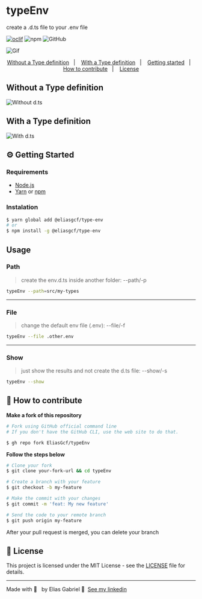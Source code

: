 # typeEnv

create a .d.ts file to your .env file

[![oclif](https://img.shields.io/badge/cli-oclif-brightgreen.svg)](https://oclif.io)
![npm](https://img.shields.io/npm/v/@eliasgcf/type-env)
 <img alt="GitHub" src="https://img.shields.io/github/license/EliasGcf/typeEnv">

<img src="https://res.cloudinary.com/eliasgcf/image/upload/v1592694763/typeEnv/typeenv_fqz3wd.gif" alt="Gif" />

<p align="center">
  <a href="#without-a-type-definition">Without a Type definition</a>&nbsp;&nbsp;&nbsp;|&nbsp;&nbsp;&nbsp;
  <a href="#with-a-type-definition">With a Type definition</a>&nbsp;&nbsp;&nbsp;|&nbsp;&nbsp;&nbsp;
  <a href="#-getting-started">Getting started</a>&nbsp;&nbsp;&nbsp;|&nbsp;&nbsp;&nbsp;
  <a href="#-how-to-contribute">How to contribute</a>&nbsp;&nbsp;&nbsp;|&nbsp;&nbsp;&nbsp;
  <a href="#-license">License</a>
</p>

## Without a Type definition

<img src="https://res.cloudinary.com/eliasgcf/image/upload/v1592694748/typeEnv/Screenshot_at_Jun_20_20-09-35_xjehd8.png" alt="Without d.ts">

## With a Type definition

<img src="https://res.cloudinary.com/eliasgcf/image/upload/v1592694749/typeEnv/Screenshot_at_Jun_20_20-11-56_rlj6ov.png" alt="With d.ts">

## ⚙️ Getting Started

### Requirements

- [Node.js](https://nodejs.org/en/)
- [Yarn](https://classic.yarnpkg.com/) or [npm](https://www.npmjs.com/)

### Instalation

```bash
$ yarn global add @eliasgcf/type-env
# or
$ npm install -g @eliasgcf/type-env
```

## Usage

### Path

> create the env.d.ts inside another folder: --path/-p

```bash
typeEnv --path=src/my-types
```

---

### File

> change the default env file (.env): --file/-f

```bash
typeEnv --file .other.env
```

---

### Show

> just show the results and not create the d.ts file: --show/-s

```bash
typeEnv --show
```

## 🤔 How to contribute

**Make a fork of this repository**

```bash
# Fork using GitHub official command line
# If you don't have the GitHub CLI, use the web site to do that.

$ gh repo fork EliasGcf/typeEnv
```

**Follow the steps below**

```bash
# Clone your fork
$ git clone your-fork-url && cd typeEnv

# Create a branch with your feature
$ git checkout -b my-feature

# Make the commit with your changes
$ git commit -m 'feat: My new feature'

# Send the code to your remote branch
$ git push origin my-feature
```

After your pull request is merged, you can delete your branch

## 📝 License

This project is licensed under the MIT License - see the [LICENSE](LICENSE) file for details.

---

Made with 💜 &nbsp; by Elias Gabriel 👋 &nbsp;[See my linkedin](https://www.linkedin.com/in/eliasgcf/)
